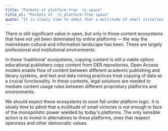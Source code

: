 ```yaml
---
title: "Pockets of platform-free  \n_space"
title_xl: "Pockets of  \n_platform-free space"
quote: "It is slowly time to admit that a multitude of small victories is not enough in face of the monopolistic power"
---
```

There is still significant value in open, but only in those content ecosystems that have not yet been dominated by online platforms — the way the mainstream cultural and information landscape has been. These are largely professional and institutional environments.  

In these ‘traditional’ ecosystems, copying content is still a viable option: educational publishers copy content from OER repositories, Open Access models enable flow of content between different academic publishing and library systems, and text and data mining practices treat copying of data as a crucial functionality. In these contexts, legal solutions are needed to mediate content usage rules between different proprietary platforms and environments.  

We should expect these ecosystems to soon fall under platform logic. It is slowly time to admit that a multitude of small victories is not enough in face of the monopolistic power wielded by today's platforms. The only sensible action is to invest in alternatives to these platforms, ones that respect openness and other democratic values.
